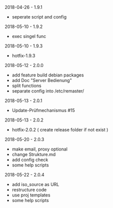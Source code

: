 2018-04-26 - 1.9.1
 * seperate script and config

2018-05-10 - 1.9.2
 * exec singel func

2018-05-10 - 1.9.3
 * hotfix-1.9.3

2018-05-12 - 2.0.0
 * add feature build debian packages
 * add Doc "Server Bedienung"
 * split functions
 * separate config into /etc/remaster/

2018-05-13 - 2.0.1
 * Update-Prüfmechanismus #15

2018-05-13 - 2.0.2
 * hotfix-2.0.2 ( create release folder if not exist )

2018-05-20 - 2.0.3
 * make email, proxy optional
 * change Strukture.md
 * add config check
 * some help scripts

2018-05-22 - 2.0.4
 * add iso_source as URL
 * restructure code
 * use proj templates
 * some help scripts
